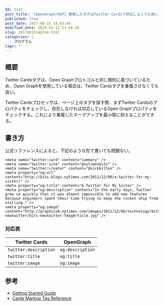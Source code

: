 ```yaml
---
ID: 3133
post_title: '[OpenGraph/OGP] 重複したタグはTwitter Cardsで併記しなくても良い'
published: true
post_date: 2017-08-15 14:03:44
modified_date: 2019-02-11 13:56:26
slug: 20170815140344.html
categories: |
  - プログラム
tags: ""
---
```

## 概要

Twitter Cardsタグは、Open Graphプロトコルと同じ規則に基づいているため、Open Graphを使用している場合は、Twitter Cardsタグを重複させなくても良い。

Twitter Cardsプロセッサは、ページ上のタグを探す際、まずTwitter Cardsのプロパティをチェックし、存在しなければ対応しているOpen Graphプロパティをチェックする。これにより重複したマークアップを最小限に抑えることができる。

<!--more-->

## 書き方

公式リファレンスによると、下記のような形で書いても問題ない。

```language-html
<meta name="twitter:card" content="summary" />
<meta name="twitter:site" content="@nytimesbits" />
<meta name="twitter:creator" content="@nickbilton" />
<meta property="og:url" content="http://bits.blogs.nytimes.com/2011/12/08/a-twitter-for-my-sister/" />
<meta property="og:title" content="A Twitter for My Sister" />
<meta property="og:description" content="In the early days, Twitter grew so quickly that it was almost impossible to add new features because engineers spent their time trying to keep the rocket ship from stalling." />
<meta property="og:image" content="http://graphics8.nytimes.com/images/2011/12/08/technology/bits-newtwitter/bits-newtwitter-tmagArticle.jpg" />
```

### 対応表

| Twitter Cards | OpenGraph |
| --- | --- |
| `twitter:description` | `og:description` |
| `twitter:title` | `og:title` |
| `twitter:image` | `og:image` |

## 参考

* [Getting Started Guide](https://dev.twitter.com/cards/getting-started#opengraph)
* [Cards Markup Tag Reference](https://dev.twitter.com/cards/markup.html)